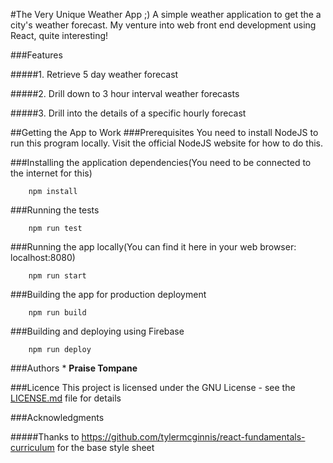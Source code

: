 #The Very Unique Weather App ;)
A simple  weather application to get the a city's weather forecast. My venture into web front end development using React, quite interesting!

###Features

#####1. Retrieve 5 day weather forecast

#####2. Drill down to 3 hour interval weather forecasts

#####3. Drill into the details of a specific hourly forecast

##Getting the App to Work
###Prerequisites
You need to install NodeJS to run this program locally. Visit the official NodeJS website for how to do this.

###Installing the application dependencies(You need to be connected to the internet for this)

```
    npm install 
```

###Running the tests
```
    npm run test
```

###Running the app locally(You can  find it here in your web browser: localhost:8080)

```
    npm run start

```

###Building the app for production deployment
```
    npm run build
```

###Building and deploying using Firebase
```
    npm run deploy
```


###Authors
    * **Praise Tompane** 
    
###Licence
    This project is licensed under the GNU License - see the [LICENSE.md](LICENSE.md) file for details
    
###Acknowledgments

#####Thanks to https://github.com/tylermcginnis/react-fundamentals-curriculum for the base style sheet